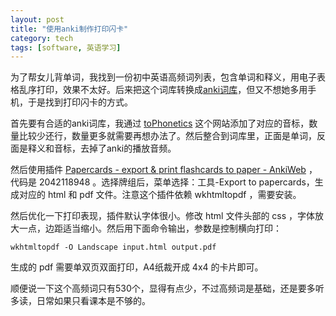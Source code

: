 ```yaml
---
layout: post
title: "使用anki制作打印闪卡"
category: tech
tags: [software, 英语学习]
---
```


为了帮女儿背单词，我找到一份初中英语高频词列表，包含单词和释义，用电子表格乱序打印，效果不太好。后来把这个词库转换成[anki词库](https://github.com/metaldudu/anki-junior-school-hebei)，但又不想她多用手机，于是找到打印闪卡的方式。

首先要有合适的anki词库，我通过 [toPhonetics](https://tophonetics.com/zh/) 这个网站添加了对应的音标，数量比较少还行，数量更多就需要再想办法了。然后整合到词库里，正面是单词，反面是释义和音标，去掉了anki的播放音频。

然后使用插件 [Papercards - export & print flashcards to paper - AnkiWeb](https://ankiweb.net/shared/info/2042118948) ，代码是 2042118948 。选择牌组后，菜单选择：工具-Export to papercards，生成对应的 html 和 pdf 文件。注意这个插件依赖 wkhtmltopdf ，需要安装。

然后优化一下打印表现，插件默认字体很小。修改 html 文件头部的 css ，字体放大一点，边距适当缩小。然后用下面命令输出，参数是控制横向打印：

`wkhtmltopdf -O Landscape input.html output.pdf`

生成的 pdf 需要单双页双面打印，A4纸裁开成 4x4 的卡片即可。

顺便说一下这个高频词只有530个，显得有点少，不过高频词是基础，还是要多听多读，日常如果只看课本是不够的。